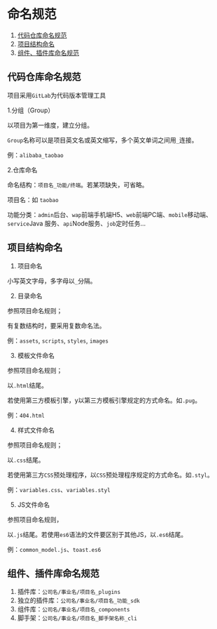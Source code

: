 # 命名规范

1. [代码仓库命名规范](#代码仓库命名规范)
1. [项目结构命名](#项目结构命名)
1. [组件、插件库命名规范](#组件、插件库命名规范)

## 代码仓库命名规范

项目采用`GitLab`为代码版本管理工具

1.分组（Group）

以项目为第一维度，建立分组。

`Group`名称可以是项目英文名或英文缩写，多个英文单词之间用`_`连接。

例：`alibaba_taobao`

2.仓库命名

命名结构：`项目名_功能/终端`。若某项缺失，可省略。

项目名：如 `taobao`

功能分类：`admin`后台、`wap`前端手机端H5、`web`前端PC端、`mobile`移动端、`service`Java 服务、`api`Node服务、`job`定时任务...

## 项目结构命名
1. 项目命名

小写英文字母，多字母以`_`分隔。

2. 目录命名

参照项目命名规则；

有复数结构时，要采用复数命名法。

例：`assets`, `scripts`, `styles`, `images`

3. 模板文件命名

参照项目命名规则；

以`.html`结尾。

若使用第三方模板引擎，y以第三方模板引擎规定的方式命名。如`.pug`。

例：`404.html`

4. 样式文件命名

参照项目命名规则；

以`.css`结尾。

若使用第三方`CSS`预处理程序，以`CSS`预处理程序规定的方式命名。如`.styl`。

例：`variables.css`、`variables.styl`

5. JS文件命名

参照项目命名规则，

以`.js`结尾。若使用`es6`语法的文件要区别于其他JS，以`.es6`结尾。

例：`common_model.js`、`toast.es6`

## 组件、插件库命名规范

1. 插件库：`公司名/事业名/项目名_plugins`
1. 独立的插件库：`公司名/事业名/项目名_功能_sdk`
1. 组件库：`公司名/事业名/项目名_components`
1. 脚手架：`公司名/事业名/项目名_脚手架名称_cli`
